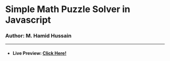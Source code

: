# Simple Math Puzzle Solver in Javascript
### Author: M. Hamid Hussain
---

- #### Live Preview: [Click Here!](https://codepen.io/mhamid49/full/QWbzYXa)
